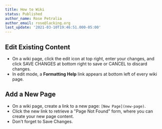 ```yaml
---
title: How to Wiki
status: Published
author_name: Rose Petralia
author_email: rose@lacking.org
last_update: '2021-03-10T19:46:51.000-05:00'
---
```

## Edit Existing Content

- On a wiki page, click the edit icon at top right, enter your changes, and click SAVE CHANGES at bottom right to save or CANCEL to discard changes.
- In edit mode, a **Formatting Help** link appears at bottom left of every wiki page.

## Add a New Page

- On a wiki page, create a link to a new page: `[New Page](new-page)`. 
- Click the new link to retrieve a "Page Not Found" form, where you can create your new page content. 
- Don't forget to Save Changes.

